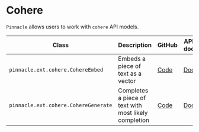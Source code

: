 # Cohere

`Pinnacle` allows users to work with `cohere` API models.


| Class | Description | GitHub | API-docs |
| --- | --- | --- | --- |
| `pinnacle.ext.cohere.CohereEmbed` | Embeds a piece of text as a vector | [Code](https://github.com/pinnacle/pinnacle/blob/main/pinnacle/ext/cohere/model.py) | [Docs](/docs/api/ext/cohere/model#cohereembed) |
| `pinnacle.ext.cohere.CohereGenerate` | Completes a piece of text with most likely completion | [Code](https://github.com/pinnacle/pinnacle/blob/main/pinnacle/ext/cohere/model.py) | [Docs](/docs/api/ext/cohere/model#coheregenerate) |